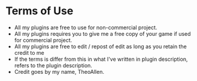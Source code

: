Terms of Use
=====
* All my plugins are free to use for non-commercial project.
* All my plugins requires you to give me a free copy of your game if used for commercial project.
* All my plugins are free to edit / repost of edit as long as you retain the credit to me
* If the terms is differ from this in what I've written in plugin description, refers to the plugin description.
* Credit goes by my name, TheoAllen.
